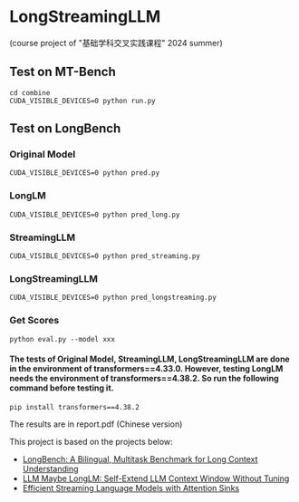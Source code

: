 # LongStreamingLLM 
(course project of "基础学科交叉实践课程" 2024 summer)
## Test on MT-Bench
    cd combine
    CUDA_VISIBLE_DEVICES=0 python run.py

## Test on LongBench
### Original Model
    CUDA_VISIBLE_DEVICES=0 python pred.py
### LongLM
    CUDA_VISIBLE_DEVICES=0 python pred_long.py
### StreamingLLM
    CUDA_VISIBLE_DEVICES=0 python pred_streaming.py
### LongStreamingLLM
    CUDA_VISIBLE_DEVICES=0 python pred_longstreaming.py
### Get Scores
    python eval.py --model xxx

#### The tests of Original Model, StreamingLLM, LongStreamingLLM are done in the environment of transformers==4.33.0. However, testing LongLM needs the environment of transformers==4.38.2. So run the following command before testing it.
    pip install transformers==4.38.2

The results are in report.pdf (Chinese version)

This project is based on the projects below:
- [LongBench: A Bilingual, Multitask Benchmark for Long Context Understanding](https://github.com/THUDM/LongBench/tree/main)
- [LLM Maybe LongLM: Self-Extend LLM Context Window Without Tuning](https://github.com/datamllab/LongLM)
- [Efficient Streaming Language Models with Attention Sinks](https://github.com/mit-han-lab/streaming-llm)
